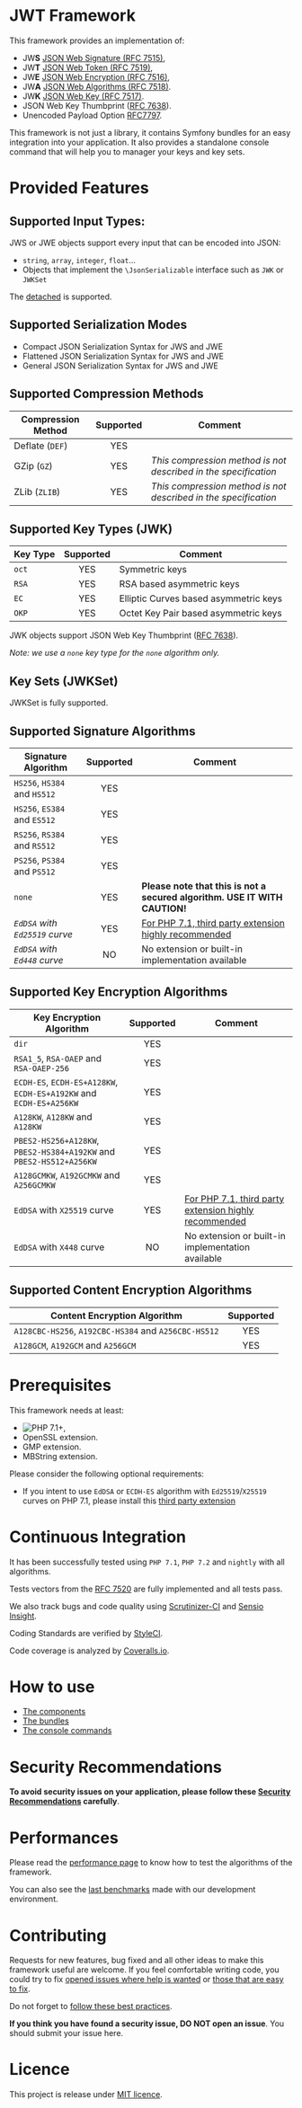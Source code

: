 # JWT Framework

This framework provides an implementation of:

* JW**S** [JSON Web Signature (RFC 7515)](https://tools.ietf.org/html/rfc7515),
* JW**T** [JSON Web Token (RFC 7519)](https://tools.ietf.org/html/rfc7519),
* JW**E** [JSON Web Encryption (RFC 7516)](http://tools.ietf.org/html/rfc7516),
* JW**A** [JSON Web Algorithms (RFC 7518)](http://tools.ietf.org/html/rfc7518).
* JW**K** [JSON Web Key (RFC 7517)](http://tools.ietf.org/html/rfc7517).
* JSON Web Key Thumbprint ([RFC 7638](https://tools.ietf.org/html/rfc7638)).
* Unencoded Payload Option [RFC7797](https://tools.ietf.org/html/rfc7797).

This framework is not just a library, it contains Symfony bundles for an easy integration into your application.
It also provides a standalone console command that will help you to manager your keys and key sets. 

# Provided Features

## Supported Input Types:

JWS or JWE objects support every input that can be encoded into JSON:

* `string`, `array`, `integer`, `float`...
* Objects that implement the `\JsonSerializable` interface such as `JWK` or `JWKSet`

The [detached](https://tools.ietf.org/html/rfc7515#appendix-F) is supported.

## Supported Serialization Modes

* Compact JSON Serialization Syntax for JWS and JWE
* Flattened JSON Serialization Syntax for JWS and JWE
* General JSON Serialization Syntax for JWS and JWE

## Supported Compression Methods

| Compression Method | Supported | Comment                                                         |
| ------------------ |:---------:| --------------------------------------------------------------- |
| Deflate (`DEF`)    | YES       |                                                                 |
| GZip (`GZ`)        | YES       | *This compression method is not described in the specification* |
| ZLib (`ZLIB`)      | YES       | *This compression method is not described in the specification* |

## Supported Key Types (JWK)

| Key Type | Supported | Comment                                      |
| -------- |:---------:| -------------------------------------------- |
| `oct`    | YES       | Symmetric keys                               |
| `RSA`    | YES       | RSA based asymmetric keys                    |
| `EC`     | YES       | Elliptic Curves based asymmetric keys        |
| `OKP`    | YES       | Octet Key Pair based asymmetric keys         |

JWK objects support JSON Web Key Thumbprint ([RFC 7638](https://tools.ietf.org/html/rfc7638)).

*Note: we use a `none` key type for the `none` algorithm only.*

## Key Sets (JWKSet)

JWKSet is fully supported.

## Supported Signature Algorithms

| Signature Algorithm            | Supported | Comment                                                                                            |
| ------------------------------ |:---------:| -------------------------------------------------------------------------------------------------- |
| `HS256`, `HS384` and `HS512`   | YES       |                                                                                                    |
| `HS256`, `ES384` and `ES512`   | YES       |                                                                                                    |
| `RS256`, `RS384` and `RS512`   | YES       |                                                                                                    |
| `PS256`, `PS384` and `PS512`   | YES       |                                                                                                    |
| `none`                         | YES       | **Please note that this is not a secured algorithm. USE IT WITH CAUTION!**                         |
| *`EdDSA` with `Ed25519` curve* | YES       | [For PHP 7.1, third party extension highly recommended](https://github.com/jedisct1/libsodium-php) |
| *`EdDSA` with `Ed448` curve*   | NO        | No extension or built-in implementation available                                                  |

## Supported Key Encryption Algorithms

| Key Encryption Algorithm                                            | Supported | Comment                                                                                            |
| ------------------------------------------------------------------- |:---------:| -------------------------------------------------------------------------------------------------- |
| `dir`                                                               | YES       |                                                                                                    |
| `RSA1_5`, `RSA-OAEP` and `RSA-OAEP-256`                             | YES       |                                                                                                    |
| `ECDH-ES`, `ECDH-ES+A128KW`, `ECDH-ES+A192KW` and `ECDH-ES+A256KW`  | YES       |                                                                                                    |
| `A128KW`, `A128KW` and `A128KW`                                     | YES       |                                                                                                    |
| `PBES2-HS256+A128KW`, `PBES2-HS384+A192KW` and `PBES2-HS512+A256KW` | YES       |                                                                                                    |
| `A128GCMKW`, `A192GCMKW` and `A256GCMKW`                            | YES       |                                                                                                    |
| `EdDSA` with `X25519` curve                                         | YES       | [For PHP 7.1, third party extension highly recommended](https://github.com/jedisct1/libsodium-php) |
| `EdDSA` with `X448` curve                                           | NO        | No extension or built-in implementation available                                                  |

## Supported Content Encryption Algorithms

| Content Encryption Algorithm                         | Supported |
| ---------------------------------------------------- |:---------:|
| `A128CBC-HS256`, `A192CBC-HS384` and `A256CBC-HS512` | YES       |
| `A128GCM`, `A192GCM` and `A256GCM`                   | YES       |

# Prerequisites

This framework needs at least:
* ![PHP 7.1+](https://img.shields.io/badge/PHP-7.1%2B-ff69b4.svg),
* OpenSSL extension.
* GMP extension.
* MBString extension.

Please consider the following optional requirements:
* If you intent to use `EdDSA` or `ECDH-ES` algorithm with `Ed25519`/`X25519` curves on PHP 7.1, please install this [third party extension](https://github.com/jedisct1/libsodium-php)

# Continuous Integration

It has been successfully tested using `PHP 7.1`, `PHP 7.2` and `nightly` with all algorithms.

Tests vectors from the [RFC 7520](http://tools.ietf.org/html/rfc7520) are fully implemented and all tests pass.

We also track bugs and code quality using [Scrutinizer-CI](https://scrutinizer-ci.com/g/web-token/jwt-framework) and [Sensio Insight](https://insight.sensiolabs.com/projects/b7efa68f-8962-41cf-a2e3-4444426bc95a).

Coding Standards are verified by [StyleCI](https://styleci.io/repos/105997386).

Code coverage is analyzed by [Coveralls.io](https://coveralls.io/github/web-token/jwt-framework).

# How to use

* [The components](component/index.md)
* [The bundles](bundle/index.md)
* [The console commands](console/index.md)

# Security Recommendations

**To avoid security issues on your application, please follow these [Security Recommendations](security/index.md) carefully**.

# Performances

Please read the [performance page](benchmarks/index.md) to know how to test the algorithms of the framework.

You can also see the [last benchmarks](benchmarks/results.md) made with our development environment.

# Contributing

Requests for new features, bug fixed and all other ideas to make this framework useful are welcome.
If you feel comfortable writing code, you could try to fix [opened issues where help is wanted](https://github.com/web-token/jwt-framework/labels/help+wanted) or [those that are easy to fix](https://github.com/web-token/jwt-framework/labels/easy-pick).

Do not forget to [follow these best practices](https://github.com/web-token/jwt-framework/tree/master/.github/CONTRIBUTING.md).

**If you think you have found a security issue, DO NOT open an issue**. You should submit your issue here. 

# Licence

This project is release under [MIT licence](LICENSE.md).
